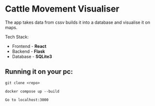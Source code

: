 
# Cattle Movement Visualiser

The app takes data from cssv builds it into a database and visualise it on maps.

Tech Stack:

- Frontend - **React**
- Backend - **Flask**
- Database - **SQLite3**

## Running it on your pc:

``git clone <repo>``

``docker compose up --build``

``Go to localhost:3000``

